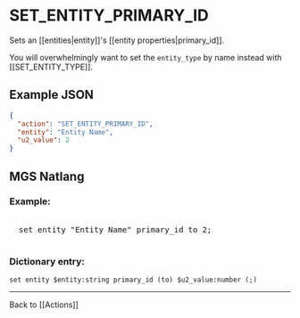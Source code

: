 # SET_ENTITY_PRIMARY_ID

Sets an [[entities|entity]]'s [[entity properties|primary_id]].

You will overwhelmingly want to set the `entity_type` by name instead with [[SET_ENTITY_TYPE]].

## Example JSON

```json
{
  "action": "SET_ENTITY_PRIMARY_ID",
  "entity": "Entity Name",
  "u2_value": 2
}
```

## MGS Natlang

### Example:

<pre class="HyperMD-codeblock mgs">

  <span class="verb">set</span> <span class="sigil">entity</span> <span class="string">"Entity Name"</span> <span class="target">primary_id</span> <span class="operator">to</span> <span class="number">2</span><span class="terminator">;</span>

</pre>

### Dictionary entry:

```
set entity $entity:string primary_id (to) $u2_value:number (;)
```

---

Back to [[Actions]]
